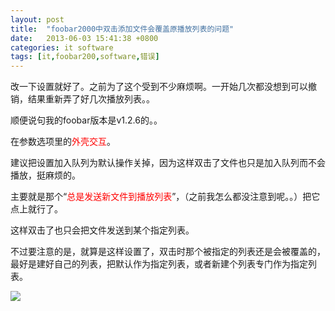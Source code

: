 ```yaml
---
layout: post
title:  "foobar2000中双击添加文件会覆盖原播放列表的问题"
date:   2013-06-03 15:41:38 +0800
categories: it software
tags: [it,foobar200,software,错误]
---
```


<article>
<p>改一下设置就好了。之前为了这个受到不少麻烦啊。一开始几次都没想到可以撤销，结果重新弄了好几次播放列表。。
<!-- more -->
<p>顺便说句我的foobar版本是v1.2.6的。。</p>
<p>在参数选项里的<font color="#FF0000">外壳交互</font>。</p>
<p>建议把设置加入队列为默认操作关掉，因为这样双击了文件也只是加入队列而不会播放，挺麻烦的。</p>
<p>主要就是那个“<font color="#FF0000">总是发送新文件到播放列表</font>”，（之前我怎么都没注意到呢。。）把它点上就行了。</p>
<p>这样双击了也只会把文件发送到某个指定列表。</p>
<p>
不过要注意的是，就算是这样设置了，双击时那个被指定的列表还是会被覆盖的，最好是建好自己的列表，把默认作为指定列表，或者新建个列表专门作为指定列表。</p>
<img src="{{ site.post_image_directory }}/2013-06-03-guanyu-megui-chuxian-avisynth-error-1.jpg" >
</article>